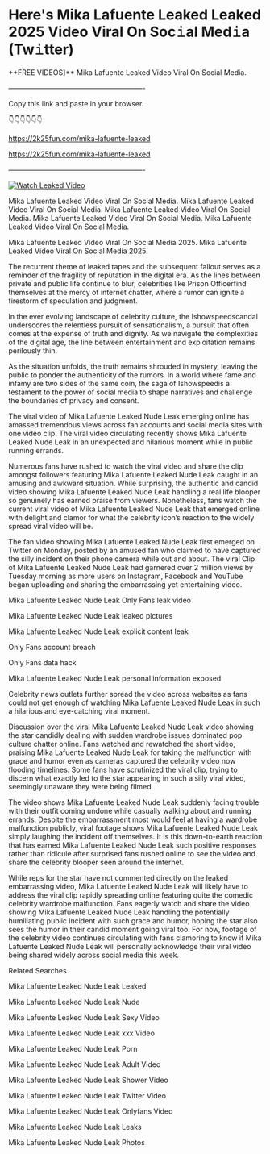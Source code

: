 # Here's Mika Lafuente Leaked Leaked 2025 Video Viral On Soc𝚒al Med𝚒a (Tw𝚒tter)

++FREE VIDEOS]** Mika Lafuente Leaked Video Viral On Social Media.

———————————————————-

Copy this link and paste in your browser.

👇👇👇👇👇👇

https://2k25fun.com/mika-lafuente-leaked

https://2k25fun.com/mika-lafuente-leaked

———————————————————-

[![Watch Leaked Video](https://miro.medium.com/v2/resize:fit:828/format:webp/1*cilzJN44JGOrTw9NJCrNHA.gif "Watch Leaked Video")](https://2k25fun.com/mika-lafuente-leaked)

Mika Lafuente Leaked Video Viral On Social Media. Mika Lafuente Leaked Video Viral On Social Media. Mika Lafuente Leaked Video Viral On Social Media. Mika Lafuente Leaked Video Viral On Social Media. Mika Lafuente Leaked Video Viral On Social Media.

Mika Lafuente Leaked Video Viral On Social Media 2025. Mika Lafuente Leaked Video Viral On Social Media 2025.

The recurrent theme of leaked tapes and the subsequent fallout serves as a reminder of the fragility of reputation in the digital era. As the lines between private and public life continue to blur, celebrities like Prison Officerfind themselves at the mercy of internet chatter, where a rumor can ignite a firestorm of speculation and judgment.

In the ever evolving landscape of celebrity culture, the Ishowspeedscandal underscores the relentless pursuit of sensationalism, a pursuit that often comes at the expense of truth and dignity. As we navigate the complexities of the digital age, the line between entertainment and exploitation remains perilously thin.

As the situation unfolds, the truth remains shrouded in mystery, leaving the public to ponder the authenticity of the rumors. In a world where fame and infamy are two sides of the same coin, the saga of Ishowspeedis a testament to the power of social media to shape narratives and challenge the boundaries of privacy and consent.

The viral video of Mika Lafuente Leaked Nude Leak emerging online has amassed tremendous views across fan accounts and social media sites with one video clip. The viral video circulating recently shows Mika Lafuente Leaked Nude Leak in an unexpected and hilarious moment while in public running errands.

Numerous fans have rushed to watch the viral video and share the clip amongst followers featuring Mika Lafuente Leaked Nude Leak caught in an amusing and awkward situation. While surprising, the authentic and candid video showing Mika Lafuente Leaked Nude Leak handling a real life blooper so genuinely has earned praise from viewers. Nonetheless, fans watch the current viral video of Mika Lafuente Leaked Nude Leak that emerged online with delight and clamor for what the celebrity icon’s reaction to the widely spread viral video will be.

The fan video showing Mika Lafuente Leaked Nude Leak first emerged on Twitter on Monday, posted by an amused fan who claimed to have captured the silly incident on their phone camera while out and about. The viral Clip of Mika Lafuente Leaked Nude Leak had garnered over 2 million views by Tuesday morning as more users on Instagram, Facebook and YouTube began uploading and sharing the embarrassing yet entertaining video.

Mika Lafuente Leaked Nude Leak Only Fans leak video

Mika Lafuente Leaked Nude Leak leaked pictures

Mika Lafuente Leaked Nude Leak explicit content leak

Only Fans account breach

Only Fans data hack

Mika Lafuente Leaked Nude Leak personal information exposed

Celebrity news outlets further spread the video across websites as fans could not get enough of watching Mika Lafuente Leaked Nude Leak in such a hilarious and eye-catching viral moment.

Discussion over the viral Mika Lafuente Leaked Nude Leak video showing the star candidly dealing with sudden wardrobe issues dominated pop culture chatter online. Fans watched and rewatched the short video, praising Mika Lafuente Leaked Nude Leak for taking the malfunction with grace and humor even as cameras captured the celebrity video now flooding timelines. Some fans have scrutinized the viral clip, trying to discern what exactly led to the star appearing in such a silly viral video, seemingly unaware they were being filmed.

The video shows Mika Lafuente Leaked Nude Leak suddenly facing trouble with their outfit coming undone while casually walking about and running errands. Despite the embarrassment most would feel at having a wardrobe malfunction publicly, viral footage shows Mika Lafuente Leaked Nude Leak simply laughing the incident off themselves. It is this down-to-earth reaction that has earned Mika Lafuente Leaked Nude Leak such positive responses rather than ridicule after surprised fans rushed online to see the video and share the celebrity blooper seen around the internet.

While reps for the star have not commented directly on the leaked embarrassing video, Mika Lafuente Leaked Nude Leak will likely have to address the viral clip rapidly spreading online featuring quite the comedic celebrity wardrobe malfunction. Fans eagerly watch and share the video showing Mika Lafuente Leaked Nude Leak handling the potentially humiliating public incident with such grace and humor, hoping the star also sees the humor in their candid moment going viral too. For now, footage of the celebrity video continues circulating with fans clamoring to know if Mika Lafuente Leaked Nude Leak will personally acknowledge their viral video being shared widely across social media this week.

Related Searches

Mika Lafuente Leaked Nude Leak Leaked

Mika Lafuente Leaked Nude Leak Nude

Mika Lafuente Leaked Nude Leak Sexy Video

Mika Lafuente Leaked Nude Leak xxx Video

Mika Lafuente Leaked Nude Leak Porn

Mika Lafuente Leaked Nude Leak Adult Video

Mika Lafuente Leaked Nude Leak Shower Video

Mika Lafuente Leaked Nude Leak Twitter Video

Mika Lafuente Leaked Nude Leak Onlyfans Video

Mika Lafuente Leaked Nude Leak Leaks

Mika Lafuente Leaked Nude Leak Photos